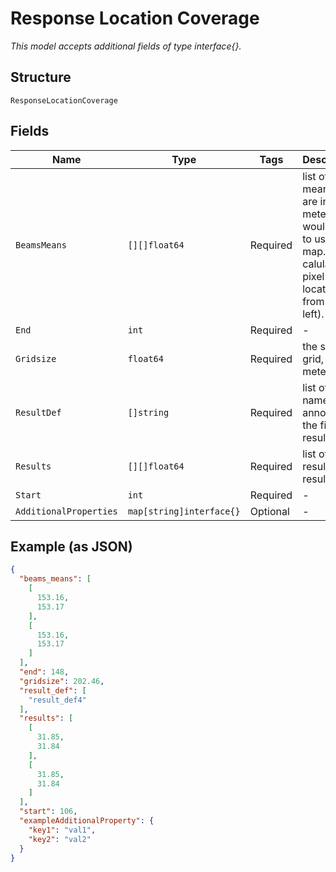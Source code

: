 
# Response Location Coverage

*This model accepts additional fields of type interface{}.*

## Structure

`ResponseLocationCoverage`

## Fields

| Name | Type | Tags | Description |
|  --- | --- | --- | --- |
| `BeamsMeans` | `[][]float64` | Required | list of [x, y, mean]s, x/y are in meters (UI would need to use map.ppm to calulate the pixel location from top-left). |
| `End` | `int` | Required | - |
| `Gridsize` | `float64` | Required | the size of grid, in meter |
| `ResultDef` | `[]string` | Required | list of names annotating the fields in results |
| `Results` | `[][]float64` | Required | list of results, see result_def. |
| `Start` | `int` | Required | - |
| `AdditionalProperties` | `map[string]interface{}` | Optional | - |

## Example (as JSON)

```json
{
  "beams_means": [
    [
      153.16,
      153.17
    ],
    [
      153.16,
      153.17
    ]
  ],
  "end": 148,
  "gridsize": 202.46,
  "result_def": [
    "result_def4"
  ],
  "results": [
    [
      31.85,
      31.84
    ],
    [
      31.85,
      31.84
    ]
  ],
  "start": 106,
  "exampleAdditionalProperty": {
    "key1": "val1",
    "key2": "val2"
  }
}
```


